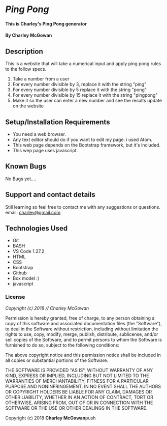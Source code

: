 # _Ping Pong_

#### This is Charley's Ping Pong generator

#### By Charley McGowan

## Description

This is a website that will take a numerical input and apply ping pong rules to the follow specs.

1. Take a number from a user
2. For every number divisible by 3, replace it with the string "ping"
3. For every number divisible by 5 replace it with the string "pong"
4. For every number divisible by 15 replace it with the string "pingpong"
5. Make it so the user can enter a new number and see the results update on the website

## Setup/Installation Requirements

* You need a web browser.
* Any text editor should do if you want to edit my page. i used Atom.
* This web page depends on the Bootstrap framework, but it's included.
* This wep page uses javascript.

## Known Bugs

No Bugs yet....

## Support and contact details

Still learning so feel free to contact me with any suggestions or questions.  
email: charley@gmail.com

## Technologies Used
* Git
* BASH
* VS Code 1.27.2
* HTML
* CSS
* Bootstrap
* Github
* Box model :)
* javascript

### License

*Copyright (c) 2018 // Charley McGowan*

Permission is hereby granted, free of charge, to any person obtaining a copy
of this software and associated documentation files (the "Software"), to deal
in the Software without restriction, including without limitation the rights
to use, copy, modify, merge, publish, distribute, sublicense, and/or sell
copies of the Software, and to permit persons to whom the Software is
furnished to do so, subject to the following conditions:

The above copyright notice and this permission notice shall be included in all
copies or substantial portions of the Software.

THE SOFTWARE IS PROVIDED "AS IS", WITHOUT WARRANTY OF ANY KIND, EXPRESS OR
IMPLIED, INCLUDING BUT NOT LIMITED TO THE WARRANTIES OF MERCHANTABILITY,
FITNESS FOR A PARTICULAR PURPOSE AND NONINFRINGEMENT. IN NO EVENT SHALL THE
AUTHORS OR COPYRIGHT HOLDERS BE LIABLE FOR ANY CLAIM, DAMAGES OR OTHER
LIABILITY, WHETHER IN AN ACTION OF CONTRACT, TORT OR OTHERWISE, ARISING FROM,
OUT OF OR IN CONNECTION WITH THE SOFTWARE OR THE USE OR OTHER DEALINGS IN THE
SOFTWARE.

Copyright (c) 2018 **Charley McGowan**push 